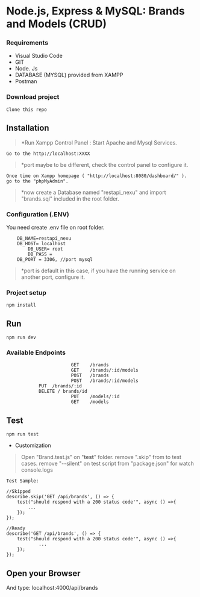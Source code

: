 # Node.js, Express & MySQL: Brands and Models (CRUD)

### Requirements

- Visual Studio Code
- GIT
- Node. Js
- DATABASE (MYSQL) provided from XAMPP
- Postman

### Download project
```
Clone this repo
```


## Installation
> *Run Xampp Control Panel : Start Apache and Mysql Services. 

	Go to the http://localhost:XXXX
> *port maybe to be different, check the control panel to configure it.


	Once time on Xampp homepage ( "http://localhost:8080/dashboard/" ).
	go to the "phpMyAdmin".

> *now create a Database named "restapi_nexu"  and import "brands.sql" included in the root folder.


### Configuration (.ENV)

You need create .env file on root folder. 

		DB_NAME=restapi_nexu
		DB_HOST= localhost
        	DB_USER= root
	    	DB_PASS =
		DB_PORT = 3306, //port mysql

> *port is default in this case, if you have the running service on another port, configure it. 


### Project setup
```
npm install
```

## Run
```
npm run dev
```

### Available Endpoints



```
                        GET    /brands
                        GET    /brands/:id/models
                        POST   /brands
                        POST   /brands/:id/models
			PUT	 /brands/:id
			DELETE / brands/id
                        PUT    /models/:id
                        GET    /models
```

## Test
```
npm run test
```
- Customization
> Open "Brand.test.js" on "__test__" folder.
remove ".skip" from to test cases.
remove "--silent" on test script from "package.json" for watch console.logs

```
Test Sample:

//Skipped
describe.skip('GET /api/brands', () => {
    test("should respond with a 200 status code'", async () =>{
		...
    });
});

//Ready
describe('GET /api/brands', () => {
    test("should respond with a 200 status code'", async () =>{
			...
    });
});
```

## Open your Browser
And type: localhost:4000/api/brands
